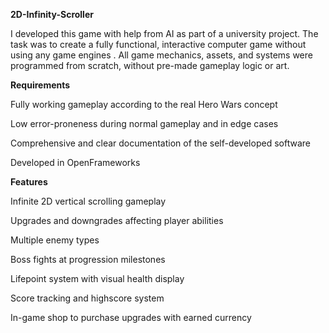 **2D-Infinity-Scroller**

I developed this game with help from AI as part of a university project.
The task was to create a fully functional, interactive computer game without using any game engines .
All game mechanics, assets, and systems were programmed from scratch, without pre-made gameplay logic or art.

**Requirements**

Fully working gameplay according to the real Hero Wars concept

Low error-proneness during normal gameplay and in edge cases

Comprehensive and clear documentation of the self-developed software

Developed in OpenFrameworks

**Features**

Infinite 2D vertical scrolling gameplay

Upgrades and downgrades affecting player abilities

Multiple enemy types

Boss fights at progression milestones

Lifepoint system with visual health display

Score tracking and highscore system

In-game shop to purchase upgrades with earned currency
